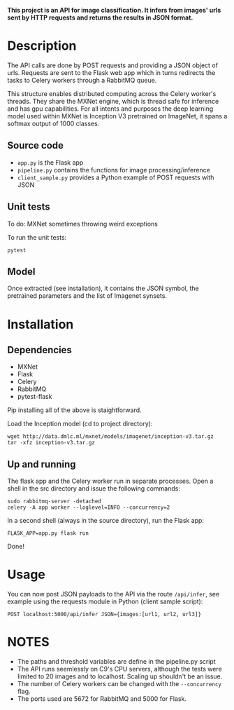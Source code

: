 __This project is an API for image classification.
It infers from images' urls sent by HTTP requests and returns the results in JSON format.__

# Description

The API calls are done by POST requests and providing a JSON object of urls.
Requests are sent to the Flask web app which in turns redirects the tasks to Celery workers through a RabbitMQ queue.

This structure enables distributed computing across the Celery worker's threads. They share the MXNet engine, which is thread safe for inference and has gpu capabilities.
For all intents and purposes the deep learning model used within MXNet is Inception V3 pretrained on ImageNet, it spans a softmax output of 1000 classes.

## Source code
* `app.py` is the Flask app
* `pipeline.py` contains the functions for image processing/inference
* `client_sample.py` provides a Python example of POST requests with JSON

## Unit tests
To do: MXNet sometimes throwing weird exceptions

To run the unit tests:
```
pytest
```

## Model
Once extracted (see installation), it contains the JSON symbol, the pretrained parameters and the list of Imagenet synsets. 

# Installation

## Dependencies
* MXNet
* Flask
* Celery
* RabbitMQ
* pytest-flask

Pip installing all of the above is staightforward.

Load the Inception model (cd to project directory):
```
wget http://data.dmlc.ml/mxnet/models/imagenet/inception-v3.tar.gz
tar -xfz inception-v3.tar.gz
```

## Up and running
The flask app and the Celery worker run in separate processes.
Open a shell in the src directory and issue the following commands:
```
sudo rabbitmq-server -detached
celery -A app worker --loglevel=INFO --concurrency=2
```

In a second shell (always in the source directory), run the Flask app:
```
FLASK_APP=app.py flask run
```    
Done!

# Usage
You can now post JSON payloads to the API via the route `/api/infer`, see example using the requests module in Python (client sample script):
```
POST localhost:5000/api/infer JSON={images:[url1, url2, url3]}
```

# NOTES
* The paths and threshold variables are define in the pipeline.py script
* The API runs seemlessly on C9's CPU servers, although the tests were limited to 20 images and to localhost. Scaling up shouldn't be an issue.
* The number of Celery workers can be changed with the `--concurrency` flag.
* The ports used are 5672 for RabbitMQ and 5000 for Flask.